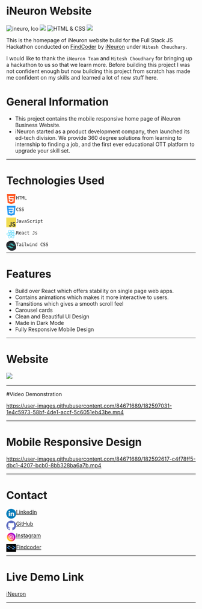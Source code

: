 # iNeuron Website

![ineuro, lco](https://img.shields.io/badge/iNeuron-LCO-blue)
![](https://img.shields.io/badge/React%20Js-Tailwind%20CSS-brightgreen)
![HTML & CSS](https://img.shields.io/badge/HTML-CSS-green)
![](https://img.shields.io/badge/FindCoder-Full%20Stack%20Js%20Hackathon-yellow)

This is the homepage of iNeuron website build for the Full Stack JS Hackathon conducted on [FindCoder](https://findcoder.io) by [iNeuron](https://ineuron.ai/) under `Hitesh Choudhary`.

I would like to thank the `iNeuron Team` and `Hitesh Choudhary` for bringing up a hackathon to us so that we learn more. Before building this project I was not confident enough but now building this project from scratch has made me confident on my skills and learned a lot of new stuff here.

# General Information

- This project contains the mobile responsive home page of iNeuron Business Website.
- iNeuron started as a product development company, then launched its ed-tech division. We provide 360 degree solutions from learning to internship to finding a job, and the first ever educational OTT platform to upgrade your skill set.
***
# Technologies Used

<img align="left" alt="HTML5" width="26px" src="./readmeAssets/html-5.png" /> `HTML`


<img align="left" alt="CSS3" width="26px" src="./readmeAssets/css-3.png" /> `CSS`



<img align="left" alt="JavaScript" width="26px" src="./readmeAssets/javascp1.png" /> `JavaScript`

<img align="left" alt="React Js" width="26px" src="./readmeAssets/logo512.png" /> `React Js`

<img align="left" alt="Tailwind CSS" width="26px" src="./readmeAssets/Tailwind.png" /> `Tailwind CSS`
***
# Features
 - Build over React which offers stability on single page web apps.
 - Contains animations which makes it more interactive to users.
 - Transitions which gives a smooth scroll feel
 - Carousel cards
 - Clean and Beautiful UI Design
 - Made in Dark Mode
 - Fully Responsive Mobile Design
***
 # Website
 ![](./readmeAssets/screebshot.png)
 ***
 #Video Demonstration 
 

https://user-images.githubusercontent.com/84671689/182597031-1e4c5973-58bf-4de1-accf-5c6051eb43be.mp4


 
***
 # Mobile Responsive Design

 

https://user-images.githubusercontent.com/84671689/182592617-c4f78ff5-dbc1-4207-bcb0-8bb328ba6a7b.mp4



***
 # Contact

 <img align="left" alt="HTML5" width="26px" src="./readmeAssets/linkedin.png" /> [Linkedin](https://www.linkedin.com/in/deepaksingh5219/)


<img align="left" alt="CSS3" width="26px" src="./readmeAssets/github.png" /> [GitHub](https://github.com/deepak-singh5219/)



<img align="left" alt="JavaScript" width="26px" src="./readmeAssets/instagram.png" /> [Instagram](https://www.instagram.com/deepak_singh_5219/)

<img align="left" alt="React Js" width="26px" src="./readmeAssets/findcoder.png" /> [Findcoder](https://www.findcoder.io/u/deepaksingh5219)
***
# Live Demo Link

[iNeuron](https://inueron-website.vercel.app/)
***

